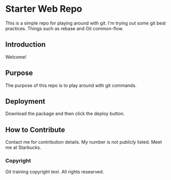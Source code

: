 # Starter Web Repo

This is a simple repo for playing around with git. I'm trying out some git best practices.
Things such as rebase and Git common-flow.

## Introduction

Welcome!

## Purpose

The purpose of this repo is to play around with git commands. 

## Deployment

Download the package and then click the deploy button.

## How to Contribute
Contact me for contribution details. My number is not publicly listed. Meet me at Starbucks. 

### Copyright
Git training copyright text. All rights researved.